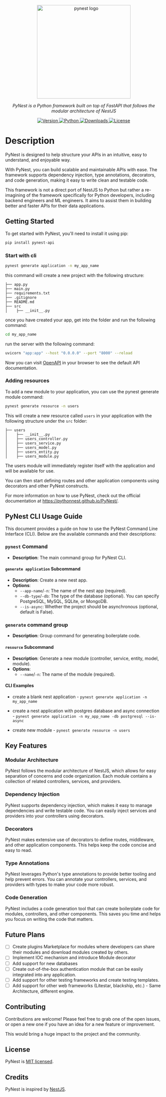 <p align="center">
  <img src="docs/imgs/pynest-logo.png" title="pynest logo" width="300">
</p>
<p align="center">
    <em>PyNest is a Python framework built on top of FastAPI that follows the modular architecture of NestJS</em>
</p>
<p align="center">
    <a href="https://pypi.org/project/pynest-api">
        <img src="https://img.shields.io/pypi/v/pynest-api?color=%2334D058&label=pypi%20package" alt="Version">
    </a>
    <a href="https://pypi.org/project/pynest-api">
        <img src="https://img.shields.io/pypi/pyversions/pynest-api.svg?color=%2334D058" alt="Python">
    </a>
    <a href="https://pepy.tech/project/pynest-api">
        <img src="https://static.pepy.tech/personalized-badge/pynest-api?period=total&units=international_system&left_color=grey&right_color=brightgreen&left_text=Downloads" alt="Downloads">
    </a>
    <a href="https://github.com/PythonNest/PyNest/blob/main/LICENSE">
        <img src="https://img.shields.io/github/license/PythonNest/Pynest" alt="License">
    </a>
</p>

# Description

PyNest is designed to help structure your APIs in an intuitive, easy to understand, and enjoyable way.

With PyNest, you can build scalable and maintainable APIs with ease. The framework supports dependency injection, type
annotations, decorators, and code generation, making it easy to write clean and testable code.

This framework is not a direct port of NestJS to Python but rather a re-imagining of the framework specifically for
Python developers, including backend engineers and ML engineers. It aims to assist them in building better and faster
APIs for their data applications.

## Getting Started

To get started with PyNest, you'll need to install it using pip:

```bash
pip install pynest-api
```

### Start with cli

```bash
pynest generate application -n my_app_name
```

this command will create a new project with the following structure:

```text
├── app.py
├── main.py
├── requirements.txt
├── .gitignore
├── README.md
├── src
│    ├── __init__.py
```

once you have created your app, get into the folder and run the following command:

```bash
cd my_app_name
```

run the server with the following command:

```bash
uvicorn "app:app" --host "0.0.0.0" --port "8000" --reload
```

Now you can visit [OpenAPI](http://localhost:8000/docs) in your browser to see the default API documentation.

### Adding resources

To add a new module to your application, you can use the pynest generate module command:

```bash
pynest generate resource -n users
```

This will create a new resource called ```users``` in your application with the following structure under the ```src```
folder:

```text
├── users
│    ├── __init__.py
│    ├── users_controller.py
│    ├── users_service.py
│    ├── users_model.py
│    ├── users_entity.py
│    ├── users_module.py
```

The users module will immediately register itself with the application and will be available for use.

You can then start defining routes and other application components using decorators and other PyNest constructs.

For more information on how to use PyNest, check out the official documentation at https://pythonnest.github.io/PyNest/.

## PyNest CLI Usage Guide

This document provides a guide on how to use the PyNest Command Line Interface (CLI). Below are the available commands
and their descriptions:

### `pynest` Command

- **Description**: The main command group for PyNest CLI.

#### `generate application` Subcommand

- **Description**: Create a new nest app.
- **Options**:
    - `--app-name`/`-n`: The name of the nest app (required).
    - `--db-type`/`-db`: The type of the database (optional). You can specify PostgreSQL, MySQL, SQLite, or MongoDB.
    - `--is-async`: Whether the project should be asynchronous (optional, default is False).

### `generate` command group

- **Description**: Group command for generating boilerplate code.

#### `resource` Subcommand

- **Description**: Generate a new module (controller, service, entity, model, module).
- **Options**:
    - `--name`/`-n`: The name of the module (required).

#### CLI Examples

* create a blank nest application -
  `pynest generate application -n my_app_name`

* create a nest application with postgres database and async connection -
  `pynest generate application -n my_app_name -db postgresql --is-async`

* create new module -
  `pynest generate resource -n users`

## Key Features

### Modular Architecture

PyNest follows the modular architecture of NestJS, which allows for easy separation of concerns and code organization.
Each module contains a collection of related controllers, services, and providers.

### Dependency Injection

PyNest supports dependency injection, which makes it easy to manage dependencies and write testable code. You can easily
inject services and providers into your controllers using decorators.

### Decorators

PyNest makes extensive use of decorators to define routes, middleware, and other application components. This helps keep
the code concise and easy to read.

### Type Annotations

PyNest leverages Python's type annotations to provide better tooling and help prevent errors. You can annotate your
controllers, services, and providers with types to make your code more robust.

### Code Generation

PyNest includes a code generation tool that can create boilerplate code for modules, controllers, and other components.
This saves you time and helps you focus on writing the code that matters.

## Future Plans

- [ ] Create plugins Marketplace for modules where developers can share their modules and download modules created by
  others.
- [ ] Implement IOC mechanism and introduce Module decorator
- [ ] Add support for new databases
- [ ] Create out-of-the-box authentication module that can be easily integrated into any application.
- [ ] Add support for other testing frameworks and create testing templates.
- [ ] Add support for other web frameworks (Litestar, blackship, etc.) - Same Architecture, different engine.

## Contributing

Contributions are welcome! Please feel free to grab one of the open issues,
or open a new one if you have an idea for a new feature or improvement.

This would bring a huge impact to the project and the community.

## License

PyNest is [MIT licensed](LICENSE).

## Credits

PyNest is inspired by [NestJS](https://nestjs.com/).
